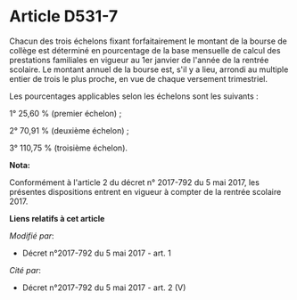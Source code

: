 # Article D531-7

Chacun des trois échelons fixant forfaitairement le montant de la bourse de collège est déterminé en pourcentage de la base
mensuelle de calcul des prestations familiales en vigueur au 1er janvier de l'année de la rentrée scolaire. Le montant annuel
de la bourse est, s'il y a lieu, arrondi au multiple entier de trois le plus proche, en vue de chaque versement trimestriel.

Les pourcentages applicables selon les échelons sont les suivants :

1° 25,60 % (premier échelon) ;

2° 70,91 % (deuxième échelon) ;

3° 110,75 % (troisième échelon).

**Nota:**

Conformément à l'article 2 du décret n° 2017-792 du 5 mai 2017, les présentes dispositions entrent en vigueur à compter de la
rentrée scolaire 2017.

**Liens relatifs à cet article**

_Modifié par_:

  - Décret n°2017-792 du 5 mai 2017 - art. 1

_Cité par_:

  - Décret n°2017-792 du 5 mai 2017 - art. 2 (V)

